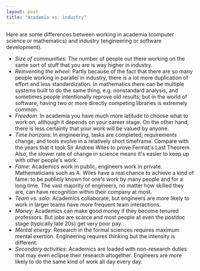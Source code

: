 ```yaml
---
layout: post
title: "Academia vs. industry"
---
```


Here are some differences between working in academia (computer science or
mathematics) and industry (engineering or software development).

* _Size of communities_: The number of people out there working on the same
  sort of stuff that you are is way higher in industry.
* _Reinventing the wheel_: Partly because of the fact that there are so many
  people working in parallel in industry, there is a lot more duplication of
  effort and less standardization. In mathematics there can be
  multiple systems built to do the same thing, e.g. nonstandard analysis, and
  sometimes people intentionally reprove old results; but in the world of
  software, having two or more directly competing libraries is extremely
  common.
* _Freedom_: In academia you have much more latitude to choose what to work on,
  although it depends on your career stage.
  On the other hand, there is less certainty that your work will be valued
  by anyone.
* _Time horizons_: In engineering, tasks are completed, requirements change,
  and tools evolve in a relatively short timeframe.
  Compare with the years that it took Sir Andrew Wiles to prove Fermat's Last
  Theorem.
  Also, the slower rate of change in science means it's easier to keep up with
  other people's work.
* _Fame_: Academics work in public, engineers work in private. Mathematicians
  such as A. Wiles have a real chance to achieve a kind of fame: to be publicly
  known for one's work by many people and for a long time. The vast majority of
  engineers, no matter how skilled they are, can have recognition within their
  company at most.
* _Team vs. solo_: Academics collaborate, but engineers are more likely to
  work in larger teams have more frequent team interactions.
* _Money_: Academics can make good money if they become tenured professors.
  But jobs are scarce and most people at even the postdoc stage (typically
  late 20s) get very poor pay.
* _Mental energy_: Research in the formal sciences requires
  maximum mental exertion. Engineering requires thinking but the intensity
  is different.
* _Secondary activities_: Academics are loaded with non-research duties
  that may even eclipse their research altogether. Engineers are more likely
  to do the same kind of work all day every day.

